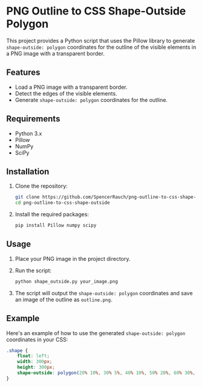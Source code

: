 # PNG Outline to CSS Shape-Outside Polygon

This project provides a Python script that uses the Pillow library to generate `shape-outside: polygon` coordinates for the outline of the visible elements in a PNG image with a transparent border.

## Features

- Load a PNG image with a transparent border.
- Detect the edges of the visible elements.
- Generate `shape-outside: polygon` coordinates for the outline.

## Requirements

- Python 3.x
- Pillow
- NumPy
- SciPy

## Installation

1. Clone the repository:
    ```bash
    git clone https://github.com/SpencerRauch/png-outline-to-css-shape-outside.git
    cd png-outline-to-css-shape-outside
    ```

2. Install the required packages:
    ```bash
    pip install Pillow numpy scipy
    ```

## Usage

1. Place your PNG image in the project directory.

2. Run the script:
    ```bash
    python shape_outside.py your_image.png
    ```

3. The script will output the `shape-outside: polygon` coordinates and save an image of the outline as `outline.png`.

## Example

Here's an example of how to use the generated `shape-outside: polygon` coordinates in your CSS:

```css
.shape {
    float: left;
    width: 300px;
    height: 300px;
    shape-outside: polygon(20% 10%, 30% 5%, 40% 10%, 50% 20%, 60% 30%, 70% 40%, 80% 50%, 70% 60%, 60% 70%, 50% 80%, 40% 90%, 30% 85%, 20% 80%, 10% 70%, 5% 60%, 10% 50%, 15% 40%, 20% 30%);
}
